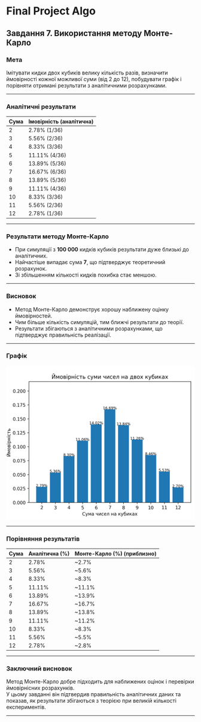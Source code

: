 # Final Project Algo

## Завдання 7. Використання методу Монте-Карло

### Мета

Імітувати кидки двох кубиків велику кількість разів, визначити ймовірності кожної можливої суми (від 2 до 12), побудувати графік і порівняти отримані результати з аналітичними розрахунками.

---

### Аналітичні результати

| Сума | Імовірність (аналітична) |
| ---- | ------------------------ |
| 2    | 2.78% (1/36)             |
| 3    | 5.56% (2/36)             |
| 4    | 8.33% (3/36)             |
| 5    | 11.11% (4/36)            |
| 6    | 13.89% (5/36)            |
| 7    | 16.67% (6/36)            |
| 8    | 13.89% (5/36)            |
| 9    | 11.11% (4/36)            |
| 10   | 8.33% (3/36)             |
| 11   | 5.56% (2/36)             |
| 12   | 2.78% (1/36)             |

---

### Результати методу Монте-Карло

- При симуляції з **100 000** кидків кубиків результати дуже близькі до аналітичних.
- Найчастіше випадає сума **7**, що підтверджує теоретичний розрахунок.
- Зі збільшенням кількості кидків похибка стає меншою.

---

### Висновок

- Метод Монте-Карло демонструє хорошу наближену оцінку ймовірностей.
- Чим більше кількість симуляцій, тим ближчі результати до теорії.
- Результати збігаються з аналітичними розрахунками, що підтверджує правильність реалізації.

---

### Графік

![Графік ймовірностей сум кубиків](image.png)

---

### Порівняння результатів

| Сума | Аналітична (%) | Монте-Карло (%) (приблизно) |
| ---- | -------------- | --------------------------- |
| 2    | 2.78%          | ~2.7%                       |
| 3    | 5.56%          | ~5.6%                       |
| 4    | 8.33%          | ~8.3%                       |
| 5    | 11.11%         | ~11.1%                      |
| 6    | 13.89%         | ~13.9%                      |
| 7    | 16.67%         | ~16.7%                      |
| 8    | 13.89%         | ~13.8%                      |
| 9    | 11.11%         | ~11.2%                      |
| 10   | 8.33%          | ~8.3%                       |
| 11   | 5.56%          | ~5.5%                       |
| 12   | 2.78%          | ~2.8%                       |

---

### Заключний висновок

Метод Монте-Карло добре підходить для наближених оцінок і перевірки ймовірнісних розрахунків.  
У цьому завданні він підтвердив правильність аналітичних даних та показав, як результати збігаються з теорією при великій кількості експериментів.

---
